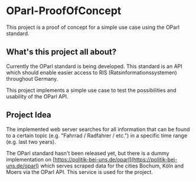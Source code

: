 # OParl-ProofOfConcept
This project is a proof of concept for a simple use case using the OParl standard.

## What's this project all about?
Currently the OParl standard is being developed. This standard is an API which should enable easier access to RIS (Ratsinformationssystemen) throughout Germany.

This project implements a simple use case to test the possibilities and usability of the OParl API.

## Project Idea
The implemented web server searches for all information that can be found to a certain topic (e.g. "Fahrrad / Radfahrer / etc.") in a specific time range (e.g. last two years).

The OParl standard hasn't been released yet, but there is a dummy implementation on [https://politik-bei-uns.de/oparl](https://politik-bei-uns.de/oparl) which serves scraped data for the cities  Bochum, Köln and Moers via the OParl API. This service is used for the project.